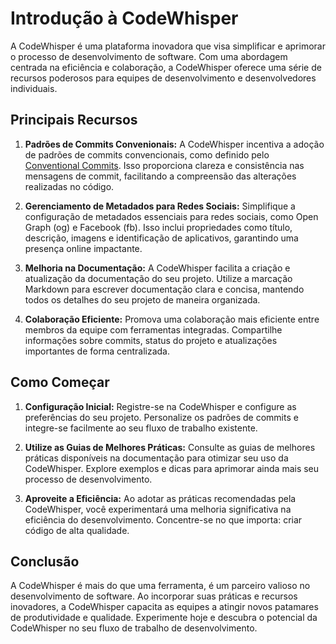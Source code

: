 # Introdução à CodeWhisper

A CodeWhisper é uma plataforma inovadora que visa simplificar e aprimorar o processo de desenvolvimento de software. Com uma abordagem centrada na eficiência e colaboração, a CodeWhisper oferece uma série de recursos poderosos para equipes de desenvolvimento e desenvolvedores individuais.

## Principais Recursos

1. **Padrões de Commits Convenionais:**
   A CodeWhisper incentiva a adoção de padrões de commits convencionais, como definido pelo [Conventional Commits](https://www.conventionalcommits.org/en/v1.0.0/). Isso proporciona clareza e consistência nas mensagens de commit, facilitando a compreensão das alterações realizadas no código.

2. **Gerenciamento de Metadados para Redes Sociais:**
   Simplifique a configuração de metadados essenciais para redes sociais, como Open Graph (og) e Facebook (fb). Isso inclui propriedades como título, descrição, imagens e identificação de aplicativos, garantindo uma presença online impactante.

3. **Melhoria na Documentação:**
   A CodeWhisper facilita a criação e atualização da documentação do seu projeto. Utilize a marcação Markdown para escrever documentação clara e concisa, mantendo todos os detalhes do seu projeto de maneira organizada.

4. **Colaboração Eficiente:**
   Promova uma colaboração mais eficiente entre membros da equipe com ferramentas integradas. Compartilhe informações sobre commits, status do projeto e atualizações importantes de forma centralizada.

## Como Começar

1. **Configuração Inicial:**
   Registre-se na CodeWhisper e configure as preferências do seu projeto. Personalize os padrões de commits e integre-se facilmente ao seu fluxo de trabalho existente.

2. **Utilize as Guias de Melhores Práticas:**
   Consulte as guias de melhores práticas disponíveis na documentação para otimizar seu uso da CodeWhisper. Explore exemplos e dicas para aprimorar ainda mais seu processo de desenvolvimento.

3. **Aproveite a Eficiência:**
   Ao adotar as práticas recomendadas pela CodeWhisper, você experimentará uma melhoria significativa na eficiência do desenvolvimento. Concentre-se no que importa: criar código de alta qualidade.

## Conclusão

A CodeWhisper é mais do que uma ferramenta, é um parceiro valioso no desenvolvimento de software. Ao incorporar suas práticas e recursos inovadores, a CodeWhisper capacita as equipes a atingir novos patamares de produtividade e qualidade. Experimente hoje e descubra o potencial da CodeWhisper no seu fluxo de trabalho de desenvolvimento.